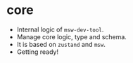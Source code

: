 # core
- Internal logic of `msw-dev-tool`.
- Manage core logic, type and schema.
- It is based on `zustand` and `msw`.
- Getting ready!